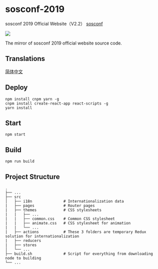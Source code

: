 # sosconf-2019 
sosconf 2019 Official Website（V2.2）
[sosconf](https://sosconf.org)

![](https://travis-ci.com/sosconf/sosconf-2019-frontend.svg?branch=master)

The mirror of sosconf 2019 official website source code.

## Translations
[简体中文](README_zh-CN.md)

## Deploy
```
npm install cnpm yarn -g
cnpm install create-react-app react-scripts -g
yarn install
```

## Start
```
npm start
```

## Build
```
npm run build
```

## Project Structure
    .
    ├── ...
    ├── src
    │   ├── i18n              # Internationalization data
    |   ├── pages             # Router pages
    |   ├── themes            # CSS stylesheets
    |   |   ├── ...
    |   |   ├── common.css    # Common CSS stylesheet
    |   |   ├── animate.css   # CSS stylesheet for animation
    |   |   └── ...
    |   ├── actions           # These 3 folders are temporary Redux solution for internationalization
    |   ├── reducers
    |   ├── stores
    │   └── ...
    ├── build.sh              # Script for everything from downloading node to building
    └── ...
